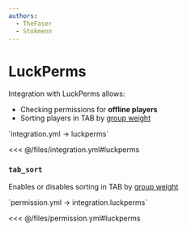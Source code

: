 ```yaml
---
authors:
  - TheFaser
  - Stokmenn
---
```


# LuckPerms

Integration with LuckPerms allows:
- Checking permissions for **offline players**
- Sorting players in TAB by [group weight](https://luckperms.net/wiki/Weight)

[//]: # (integration.yml)
<!--@include: @/parts/words.md#setting-->
<!--@include: @/parts/words.md#path--> `integration.yml → luckperms`

<!--@include: @/parts/words.md#default-->
<<< @/files/integration.yml#luckperms

<!--@include: @/parts/enable.md-->

### `tab_sort`

Enables or disables sorting in TAB by [group weight](https://luckperms.net/wiki/Weight)

[//]: # (permission.yml)
<!--@include: @/parts/words.md#permission-->
<!--@include: @/parts/words.md#path--> `permission.yml → integration.luckperms`

<!--@include: @/parts/words.md#default-->
<<< @/files/permission.yml#luckperms

<!--@include: @/parts/permission/permissionTier3.md-->